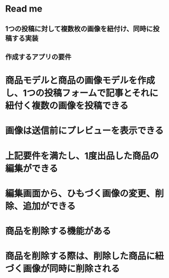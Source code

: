 # Read me

## 1つの投稿に対して複数枚の画像を紐付け、同時に投稿する実装

## 作成するアプリの要件
# 商品モデルと商品の画像モデルを作成し、1つの投稿フォームで記事とそれに紐付く複数の画像を投稿できる
# 画像は送信前にプレビューを表示できる
# 上記要件を満たし、1度出品した商品の編集ができる
# 編集画面から、ひもづく画像の変更、削除、追加ができる
# 商品を削除する機能がある
# 商品を削除する際は、削除した商品に紐づく画像が同時に削除される
